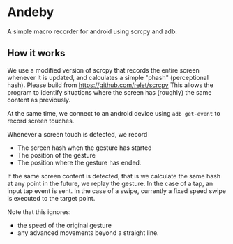 # Andeby

A simple macro recorder for android using scrcpy and adb.

## How it works

We use a modified version of scrcpy that records the entire screen whenever it is updated, and calculates a simple "phash" (perceptional hash). 
Please build from https://github.com/relet/scrcpy
This allows the program to identify situations where the screen has (roughly) the same content as previously.

At the same time, we connect to an android device using `adb get-event` to record screen touches. 

Whenever a screen touch is detected, we record

* The screen hash when the gesture has started
* The position of the gesture
* The position where the gesture has ended. 

If the same screen content is detected, that is we calculate the same hash at any point in the future, we replay the gesture. In the case of a tap, an input tap
event is sent. In the case of a swipe, currently a fixed speed swipe is executed to the target point. 

Note that this ignores:
* the speed of the original gesture
* any advanced movements beyond a straight line.